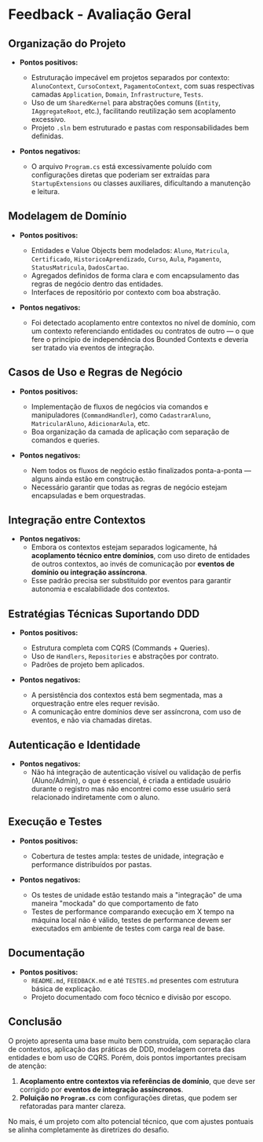 # Feedback - Avaliação Geral

## Organização do Projeto
- **Pontos positivos:**
  - Estruturação impecável em projetos separados por contexto: `AlunoContext`, `CursoContext`, `PagamentoContext`, com suas respectivas camadas `Application`, `Domain`, `Infrastructure`, `Tests`.
  - Uso de um `SharedKernel` para abstrações comuns (`Entity`, `IAggregateRoot`, etc.), facilitando reutilização sem acoplamento excessivo.
  - Projeto `.sln` bem estruturado e pastas com responsabilidades bem definidas.

- **Pontos negativos:**
  - O arquivo `Program.cs` está excessivamente poluído com configurações diretas que poderiam ser extraídas para `StartupExtensions` ou classes auxiliares, dificultando a manutenção e leitura.

## Modelagem de Domínio
- **Pontos positivos:**
  - Entidades e Value Objects bem modelados: `Aluno`, `Matricula`, `Certificado`, `HistoricoAprendizado`, `Curso`, `Aula`, `Pagamento`, `StatusMatricula`, `DadosCartao`.
  - Agregados definidos de forma clara e com encapsulamento das regras de negócio dentro das entidades.
  - Interfaces de repositório por contexto com boa abstração.

- **Pontos negativos:**
  - Foi detectado acoplamento entre contextos no nível de domínio, com um contexto referenciando entidades ou contratos de outro — o que fere o princípio de independência dos Bounded Contexts e deveria ser tratado via eventos de integração.

## Casos de Uso e Regras de Negócio
- **Pontos positivos:**
  - Implementação de fluxos de negócios via comandos e manipuladores (`CommandHandler`), como `CadastrarAluno`, `MatricularAluno`, `AdicionarAula`, etc.
  - Boa organização da camada de aplicação com separação de comandos e queries.

- **Pontos negativos:**
  - Nem todos os fluxos de negócio estão finalizados ponta-a-ponta — alguns ainda estão em construção.
  - Necessário garantir que todas as regras de negócio estejam encapsuladas e bem orquestradas.

## Integração entre Contextos
- **Pontos negativos:**
  - Embora os contextos estejam separados logicamente, há **acoplamento técnico entre domínios**, com uso direto de entidades de outros contextos, ao invés de comunicação por **eventos de domínio ou integração assíncrona**.
  - Esse padrão precisa ser substituído por eventos para garantir autonomia e escalabilidade dos contextos.

## Estratégias Técnicas Suportando DDD
- **Pontos positivos:**
  - Estrutura completa com CQRS (Commands + Queries).
  - Uso de `Handlers`, `Repositories` e abstrações por contrato.
  - Padrões de projeto bem aplicados.

- **Pontos negativos:**
  - A persistência dos contextos está bem segmentada, mas a orquestração entre eles requer revisão.
  - A comunicação entre domínios deve ser assíncrona, com uso de eventos, e não via chamadas diretas.

## Autenticação e Identidade

- **Pontos negativos:**
  - Não há integração de autenticação visível ou validação de perfis (Aluno/Admin), o que é essencial, é criada a entidade usuário durante o registro mas não encontrei como esse usuário será relacionado indiretamente com o aluno.

## Execução e Testes
- **Pontos positivos:**
  - Cobertura de testes ampla: testes de unidade, integração e performance distribuídos por pastas.

- **Pontos negativos:**
  - Os testes de unidade estão testando mais a "integração" de uma maneira "mockada" do que comportamento de fato
  - Testes de performance comparando execução em X tempo na máquina local não é válido, testes de performance devem ser executados em ambiente de testes com carga real de base.

## Documentação
- **Pontos positivos:**
  - `README.md`, `FEEDBACK.md` e até `TESTES.md` presentes com estrutura básica de explicação.
  - Projeto documentado com foco técnico e divisão por escopo.

## Conclusão

O projeto apresenta uma base muito bem construída, com separação clara de contextos, aplicação das práticas de DDD, modelagem correta das entidades e bom uso de CQRS. Porém, dois pontos importantes precisam de atenção:

1. **Acoplamento entre contextos via referências de domínio**, que deve ser corrigido por **eventos de integração assíncronos**.
2. **Poluição no `Program.cs`** com configurações diretas, que podem ser refatoradas para manter clareza.

No mais, é um projeto com alto potencial técnico, que com ajustes pontuais se alinha completamente às diretrizes do desafio.
